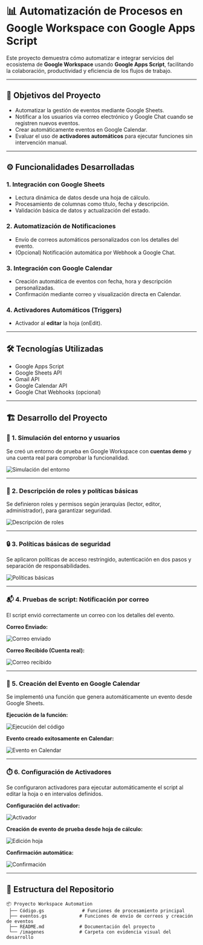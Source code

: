 # 📊 Automatización de Procesos en Google Workspace con Google Apps Script

Este proyecto demuestra cómo automatizar e integrar servicios del ecosistema de **Google Workspace** usando **Google Apps Script**, facilitando la colaboración, productividad y eficiencia de los flujos de trabajo.

---

## 📌 Objetivos del Proyecto

- Automatizar la gestión de eventos mediante Google Sheets.
- Notificar a los usuarios vía correo electrónico y Google Chat cuando se registren nuevos eventos.
- Crear automáticamente eventos en Google Calendar.
- Evaluar el uso de **activadores automáticos** para ejecutar funciones sin intervención manual.

---

## ⚙️ Funcionalidades Desarrolladas

### 1. Integración con Google Sheets
- Lectura dinámica de datos desde una hoja de cálculo.
- Procesamiento de columnas como título, fecha y descripción.
- Validación básica de datos y actualización del estado.

### 2. Automatización de Notificaciones
- Envío de correos automáticos personalizados con los detalles del evento.
- (Opcional) Notificación automática por Webhook a Google Chat.

### 3. Integración con Google Calendar
- Creación automática de eventos con fecha, hora y descripción personalizadas.
- Confirmación mediante correo y visualización directa en Calendar.

### 4. Activadores Automáticos (Triggers)
- Activador al **editar** la hoja (onEdit).

---

## 🛠️ Tecnologías Utilizadas

- Google Apps Script
- Google Sheets API
- Gmail API
- Google Calendar API
- Google Chat Webhooks (opcional)

---

## 🏗️ Desarrollo del Proyecto

### 🔧 1. Simulación del entorno y usuarios

Se creó un entorno de prueba en Google Workspace con **cuentas demo** y una cuenta real para comprobar la funcionalidad.

![Simulación del entorno](./imágenes/simulación_entorno.png)

---

### 🔐 2. Descripción de roles y políticas básicas

Se definieron roles y permisos según jerarquías (lector, editor, administrador), para garantizar seguridad.

![Descripción de roles](./imagenes/Descripcion_roles.png)

---

### 🔒 3. Políticas básicas de seguridad

Se aplicaron políticas de acceso restringido, autenticación en dos pasos y separación de responsabilidades.

![Políticas básicas](./imagenes/políticas_basicas.png)

---

### 📬 4. Pruebas de script: Notificación por correo

El script envió correctamente un correo con los detalles del evento.

**Correo Enviado:**

![Correo enviado](./imagenes/correo_enviado.png)

**Correo Recibido (Cuenta real):**

![Correo recibido](./imagenes/notificacion_roles.jpg)

---

### 📅 5. Creación del Evento en Google Calendar

Se implementó una función que genera automáticamente un evento desde Google Sheets.

**Ejecución de la función:**

![Ejecución del código](./imagenes/evento_ceado01.png)

**Evento creado exitosamente en Calendar:**

![Evento en Calendar](./imagenes/evento_creado.png)

---

### ⏱️ 6. Configuración de Activadores

Se configuraron activadores para ejecutar automáticamente el script al editar la hoja o en intervalos definidos.

**Configuración del activador:**

![Activador](./imagenes/activador_evento.png)

**Creación de evento de prueba desde hoja de cálculo:**

![Edición hoja](./imagenes/evento_prueba_activador.png)

**Confirmación automática:**

![Confirmación](./imagenes/confirmacion_activador_evento.png)

---

## 📁 Estructura del Repositorio

```plaintext
📦 Proyecto Workspace Automation
 ├── Código.gs              # Funciones de procesamiento principal
 ├── eventos.gs            # Funciones de envío de correos y creación de eventos
 ├── README.md             # Documentación del proyecto
 └── /imagenes             # Carpeta con evidencia visual del desarrollo

